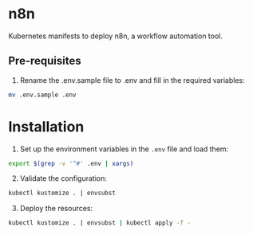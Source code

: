 # n8n

Kubernetes manifests to deploy n8n, a workflow automation tool.

## Pre-requisites

1. Rename the .env.sample file to .env and fill in the required variables:
```bash
mv .env.sample .env
```

# Installation 

1. Set up the environment variables in the `.env` file and load them:
```bash
export $(grep -v '^#' .env | xargs)
```

2. Validate the configuration:
```bash
kubectl kustomize . | envsubst
```

3. Deploy the resources:
```bash
kubectl kustomize . | envsubst | kubectl apply -f -
```

